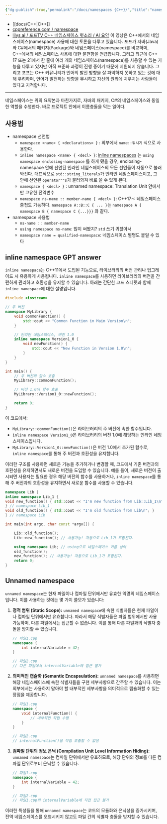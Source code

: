 ```yaml
---
{"dg-publish":true,"permalink":"/docs/namespaces {C++}/","title":"namespaces {C++} TODO"}
---
```


 - [[docs/C++\|C++]]
 - [cppreference.com / namespace](https://en.cppreference.com/w/cpp/language/namespace)
 - [lilys.ai / 포프TV C++ 네임스페이스 헛소리 / AI 요약](https://lilys.ai/digest/165087?sId=phPR4YsoreY&source=video&result=summaryNote&isBlogRequested=false&s=1)  이 영상은 C++에서의 네임스페이스(namespace) 사용에 대한 토론을 다루고 있습니다. 포프가 자바(Java)와 C#에서의 패키지(Package)와 네임스페이스(namespace)를 비교하며, C++에서의 네임스페이스 사용에 대한 불편함을 언급합니다. 그리고 최근에 C++ 17 또는 21에서 한 줄에 여러 개의 네임스페이스(namespace)를 사용할 수 있는 기능을 다루고 있지만 아직 표준화 과정이 진행 중이기 때문에 지원되지 않습니다. 그리고 포프는 C++ 커뮤니티가 언어의 발전 방향을 잘 파악하지 못하고 있는 것에 대해 우려하며, 언어가 발전하는 방향을 무시하고 자신의 원리에 치우치는 사람들이 있다고 지적합니다. 
---

네임스페이스는 위의 요약본과 마찬가지로, 자바의 패키지, C#의 네임스페이스와 동일한 역할을 수행한다. 바로 프로젝트 안에서 이름충돌을 막는 일이다. 

## 사용법

- namespace 선언법
	- `namespace <name> { <declarations> }` : 외부에서 `name::뭐시기` 식으로 사용한다.
	- `inline namespace <name> { <decl> }`: [inline namespaces](https://en.cppreference.com/w/cpp/language/namespace#Inline_namespaces) 는 `using namespace enclosing-namespace` 를 하게 됐을 경우, enclosing-namespace 안에 선언된 인라인 네임스페이스의 모든 선언들이 자동으로 불러와진다. 대표적으로 `std::string_literals`가 인라인 네임스페이스이고, 그 안에 선언된 `operator""s`가 불러와져 바로 쓸 수 있게 된다.
	- `namespace { <decl> }` : unnamed namespace: Translation Unit 안에서만 고유한 전역변수
	- `namespace ns-name :: member-name { <decl> }`: C++17~: 네임스페이스 중첩도 가능하다. `namespace A::B::C { ... }`는 `namespace A { namespace B { namespace C {...}}}` 와 같다.
- namespace 사용법
	- `ns-name :: member-name`
	- `using namespace ns-name`: 많이 써봤지? `std` 쓰기 귀찮아서
	- `namespace name = qualified-namespace`: 네임스페이스 별명도 붙일 수 있다

## inline namespace GPT answer

`inline namespace`는 C++11에서 도입된 기능으로, 라이브러리의 버전 관리나 업그레이드 시 유용하게 사용됩니다. `inline namespace`를 사용하면 라이브러리의 버전을 간편하게 관리하고 호환성을 유지할 수 있습니다. 아래는 간단한 코드 스니펫과 함께 `inline namespace`에 대한 설명입니다.

```cpp
#include <iostream>

// 주 버전
namespace MyLibrary {
    void commonFunction() {
        std::cout << "Common Function in Main Version\n";
    }

    // 인라인 네임스페이스, 버전 1.0
    inline namespace Version1_0 {
        void newFunction() {
            std::cout << "New Function in Version 1.0\n";
        }
    }
}

int main() {
    // 주 버전의 함수 호출
    MyLibrary::commonFunction();

    // 버전 1.0의 함수 호출
    MyLibrary::Version1_0::newFunction();

    return 0;
}
```

이 코드에서:

- `MyLibrary::commonFunction()`은 라이브러리의 주 버전에 속한 함수입니다.
- `inline namespace Version1_0`은 라이브러리의 버전 1.0에 해당하는 인라인 네임스페이스입니다.
- `MyLibrary::Version1_0::newFunction()`은 버전 1.0에서 추가된 함수로, `inline namespace`를 통해 주 버전과 호환성을 유지합니다.

이러한 구조를 사용하면 새로운 기능을 추가하거나 변경할 때, 코드에서 기존 버전과의 호환성을 유지하면서도 새로운 버전을 도입할 수 있습니다. 예를 들어, 새로운 버전이 출시되면 사용자는 필요한 경우 해당 버전의 함수를 사용하거나, `inline namespace`를 통해 주 버전과의 호환성을 유지하면서 새로운 함수를 사용할 수 있습니다.

```cpp
namespace Lib {
inline namespace Lib_1 {
void new_function() { std::cout << "I'm new function from Lib::Lib_1\n"; }
} // namespace Lib_1
void old_function() { std::cout << "I'm old function from Lib\n"; }
} // namespace Lib

int main(int argc, char const *argv[]) {

	Lib::old_function();
    Lib::new_function(); // 사용가능! 자동으로 Lib_1가 포함된다.

    using namespace Lib; // using으로 네임스페이스 이름 생략
    old_function();
    new_function(); // 사용가능! 자동으로 Lib_1가 포함된다.
    return 0;
}
```

## Unnamed namespace

`unnamed namespace`는 현재 파일이나 컴파일 단위에서만 유효한 익명의 네임스페이스입니다. 이를 사용하는 것에는 몇 가지 쓸모가 있습니다:

1. **정적 범위 (Static Scope):** `unnamed namespace`에 속한 식별자들은 현재 파일이나 컴파일 단위에서만 유효합니다. 따라서 해당 식별자들은 파일 범위에서만 사용 가능하며, 다른 파일에서는 접근할 수 없습니다. 이를 통해 다른 파일과의 식별자 충돌을 방지할 수 있습니다.

    ```cpp
    // 파일1.cpp
    namespace {
        int internalVariable = 42;
    }

    // 파일2.cpp
    // 다른 파일에서 internalVariable에 접근 불가
    ```

2. **의미적인 캡슐화 (Semantic Encapsulation):** `unnamed namespace`를 사용하면 해당 네임스페이스에 속한 식별자들을 구현 세부사항으로 간주할 수 있습니다. 이는 외부에서는 사용하지 말아야 할 내부적인 세부사항을 의미적으로 캡슐화할 수 있는 장점을 제공합니다.

    ```cpp
    // 파일1.cpp
    namespace {
        void internalFunction() {
            // 내부적인 작업 수행
        }
    }

    // 파일2.cpp
    // internalFunction()을 직접 호출할 수 없음
    ```

3. **컴파일 단위의 정보 은닉 (Compilation Unit Level Information Hiding):** `unnamed namespace`는 컴파일 단위에서만 유효하므로, 해당 단위의 정보를 다른 컴파일 단위로부터 은닉할 수 있습니다.

    ```cpp
    // 파일1.cpp
    namespace {
        int internalVariable = 42;
    }

    // 파일2.cpp
    // 파일1.cpp의 internalVariable에 직접 접근 불가
    ```

이러한 특성들을 통해 `unnamed namespace`는 코드의 모듈화와 은닉성을 증가시키며, 전역 네임스페이스를 오염시키지 않고도 파일 간의 식별자 충돌을 방지할 수 있습니다.
